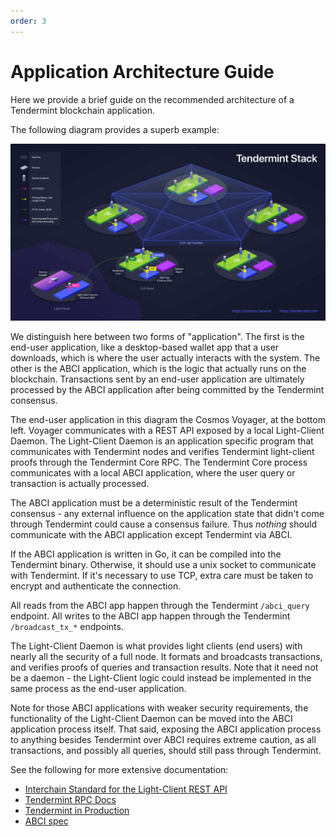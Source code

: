 ```yaml
---
order: 3
---
```


# Application Architecture Guide

Here we provide a brief guide on the recommended architecture of a
Tendermint blockchain application.

The following diagram provides a superb example:

![](../imgs/cosmos-tendermint-stack-4k.jpg)

We distinguish here between two forms of "application". The first is the
end-user application, like a desktop-based wallet app that a user downloads,
which is where the user actually interacts with the system. The other is the 
ABCI application, which is the logic that actually runs on the blockchain.
Transactions sent by an end-user application are ultimately processed by the ABCI
application after being committed by the Tendermint consensus.

The end-user application in this diagram the Cosmos Voyager, at the bottom left.
Voyager communicates with a REST API exposed by a local Light-Client
Daemon. The Light-Client Daemon is an application specific program that
communicates with Tendermint nodes and verifies Tendermint light-client
proofs through the Tendermint Core RPC. The Tendermint Core process
communicates with a local ABCI application, where the user query or
transaction is actually processed.

The ABCI application must be a deterministic result of the Tendermint
consensus - any external influence on the application state that didn't
come through Tendermint could cause a consensus failure. Thus _nothing_
should communicate with the ABCI application except Tendermint via ABCI.

If the ABCI application is written in Go, it can be compiled into the
Tendermint binary. Otherwise, it should use a unix socket to communicate
with Tendermint. If it's necessary to use TCP, extra care must be taken
to encrypt and authenticate the connection.

All reads from the ABCI app happen through the Tendermint `/abci_query`
endpoint. All writes to the ABCI app happen through the Tendermint
`/broadcast_tx_*` endpoints.

The Light-Client Daemon is what provides light clients (end users) with
nearly all the security of a full node. It formats and broadcasts
transactions, and verifies proofs of queries and transaction results.
Note that it need not be a daemon - the Light-Client logic could instead
be implemented in the same process as the end-user application.

Note for those ABCI applications with weaker security requirements, the
functionality of the Light-Client Daemon can be moved into the ABCI
application process itself. That said, exposing the ABCI application process
to anything besides Tendermint over ABCI requires extreme caution, as
all transactions, and possibly all queries, should still pass through
Tendermint.

See the following for more extensive documentation:

- [Interchain Standard for the Light-Client REST API](https://github.com/cosmos/cosmos-sdk/pull/1028)
- [Tendermint RPC Docs](https://tendermint.com/rpc/)
- [Tendermint in Production](../tendermint-core/running-in-production.md)
- [ABCI spec](https://github.com/tendermint/spec/tree/95cf253b6df623066ff7cd4074a94e7a3f147c7a/spec/abci)
